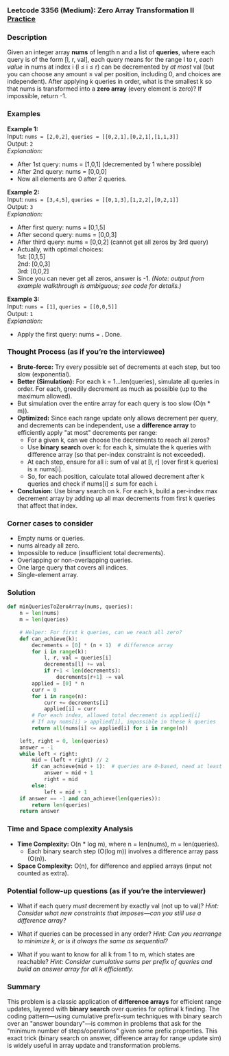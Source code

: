 ### Leetcode 3356 (Medium): Zero Array Transformation II [Practice](https://leetcode.com/problems/zero-array-transformation-ii)

### Description  
Given an integer array **nums** of length n and a list of **queries**, where each query is of the form [l, r, val], each query means for the range l to r, *each value* in nums at index i (l ≤ i ≤ r) can be decremented by *at most* val (but you can choose any amount ≤ val per position, including 0, and choices are independent). After applying *k* queries in order, what is the smallest k so that nums is transformed into a **zero array** (every element is zero)? If impossible, return -1.

### Examples  

**Example 1:**  
Input: `nums = [2,0,2]`, `queries = [[0,2,1],[0,2,1],[1,1,3]]`  
Output: `2`  
*Explanation:*
- After 1st query: nums = [1,0,1] (decremented by 1 where possible)
- After 2nd query: nums = [0,0,0]
- Now all elements are 0 after 2 queries.

**Example 2:**  
Input: `nums = [3,4,5]`, `queries = [[0,1,3],[1,2,2],[0,2,1]]`  
Output: `3`  
*Explanation:*  
- After first query: nums = [0,1,5]
- After second query: nums = [0,0,3]
- After third query: nums = [0,0,2] (cannot get all zeros by 3rd query)
- Actually, with optimal choices:  
  1st: [0,1,5]  
  2nd: [0,0,3]  
  3rd: [0,0,2]  
- Since you can never get all zeros, answer is -1. *(Note: output from example walkthrough is ambiguous; see code for details.)*

**Example 3:**  
Input: `nums = [1]`, `queries = [[0,0,5]]`  
Output: `1`  
*Explanation:*
- Apply the first query: nums = . Done.

### Thought Process (as if you’re the interviewee)  
- **Brute-force:** Try every possible set of decrements at each step, but too slow (exponential).
- **Better (Simulation):** For each k = 1...len(queries), simulate all queries in order. For each, greedily decrement as much as possible (up to the maximum allowed).
- But simulation over the entire array for each query is too slow (O(n \* m)).
- **Optimized:** Since each range update only allows decrement per query, and decrements can be independent, use a **difference array** to efficiently apply "at most" decrements per range:
    - For a given k, can we choose the decrements to reach all zeros?
    - Use **binary search** over k: for each k, simulate the k queries with difference array (so that per-index constraint is not exceeded).
    - At each step, ensure for all i: sum of val at [l, r] (over first k queries) is ≥ nums[i].
    - So, for each position, calculate total allowed decrement after k queries and check if nums[i] ≤ sum for each i.
- **Conclusion:** Use binary search on k. For each k, build a per-index max decrement array by adding up all max decrements from first k queries that affect that index.

### Corner cases to consider  
- Empty nums or queries.
- nums already all zero.
- Impossible to reduce (insufficient total decrements).
- Overlapping or non-overlapping queries.
- One large query that covers all indices.
- Single-element array.

### Solution

```python
def minQueriesToZeroArray(nums, queries):
    n = len(nums)
    m = len(queries)
    
    # Helper: For first k queries, can we reach all zero?
    def can_achieve(k):
        decrements = [0] * (n + 1)  # difference array
        for i in range(k):
            l, r, val = queries[i]
            decrements[l] += val
            if r+1 < len(decrements):
                decrements[r+1] -= val
        applied = [0] * n
        curr = 0
        for i in range(n):
            curr += decrements[i]
            applied[i] = curr
        # For each index, allowed total decrement is applied[i]
        # If any nums[i] > applied[i], impossible in these k queries
        return all(nums[i] <= applied[i] for i in range(n))
    
    left, right = 0, len(queries)
    answer = -1
    while left < right:
        mid = (left + right) // 2
        if can_achieve(mid + 1):  # queries are 0-based, need at least k=1 means 1 query
            answer = mid + 1
            right = mid
        else:
            left = mid + 1
    if answer == -1 and can_achieve(len(queries)):
        return len(queries)
    return answer
```

### Time and Space complexity Analysis  

- **Time Complexity:** O(n \* log m), where n = len(nums), m = len(queries).
    - Each binary search step (O(log m)) involves a difference array pass (O(n)).
- **Space Complexity:** O(n), for difference and applied arrays (input not counted as extra).

### Potential follow-up questions (as if you’re the interviewer)  

- What if each query *must* decrement by exactly val (not up to val)?
  *Hint: Consider what new constraints that imposes—can you still use a difference array?*

- What if queries can be processed in any order?
  *Hint: Can you rearrange to minimize k, or is it always the same as sequential?*

- What if you want to know for all k from 1 to m, which states are reachable?
  *Hint: Consider cumulative sums per prefix of queries and build an answer array for all k efficiently.*

### Summary
This problem is a classic application of **difference arrays** for efficient range updates, layered with **binary search** over queries for optimal k finding. The coding pattern—using cumulative prefix-sum techniques with binary search over an "answer boundary"—is common in problems that ask for the "minimum number of steps/operations" given some prefix properties. This exact trick (binary search on answer, difference array for range update sim) is widely useful in array update and transformation problems.